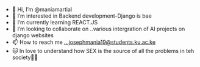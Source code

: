 - 👋 Hi, I’m @maniamartial
- 👀 I’m interested in Backend development-Django is bae
- 🌱 I’m currently learning REACT.JS
- 💞️ I’m looking to collaborate on ..various intergration of AI projects on django websites
- 📫 How to reach me ...josephmania19@students.ku.ac.ke
- 🐱‍ In love to understand how SEX is the source of all the problems in teh society🤣🤣
